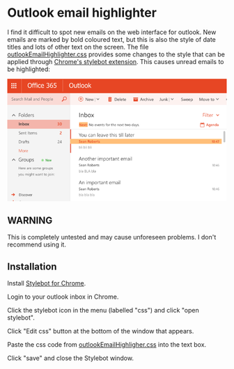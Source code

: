#  Outlook email highlighter

I find it difficult to spot new emails on the web interface for outlook.  New emails are marked by bold coloured text, but this is also the style of date titles and lots of other text on the screen.  The file [outlookEmailHighlighter.css](https://github.com/seannyD/OutlookEmailHighlighter/blob/master/outlookEmailHighlighter.css) provides some changes to the style that can be applied through [Chrome's stylebot extension](https://chrome.google.com/webstore/detail/stylebot/oiaejidbmkiecgbjeifoejpgmdaleoha?hl=en).  This causes unread emails to be highlighted:

![](https://github.com/seannyD/OutlookEmailHighlighter/raw/master/Screenshot.png)


## WARNING

This is completely untested and may cause unforeseen problems.  I don't recommend using it.


## Installation

Install [Stylebot for Chrome](https://chrome.google.com/webstore/detail/stylebot/oiaejidbmkiecgbjeifoejpgmdaleoha?hl=en).

Login to your outlook inbox in Chrome.

Click the stylebot icon in the menu (labelled "css") and click "open stylebot".

Click "Edit css" button at the bottom of the window that appears.

Paste the css code from [outlookEmailHighligher.css](https://github.com/seannyD/OutlookEmailHighlighter/blob/master/outlookEmailHighlighter.css) into the text box.

Click "save" and close the Stylebot window.